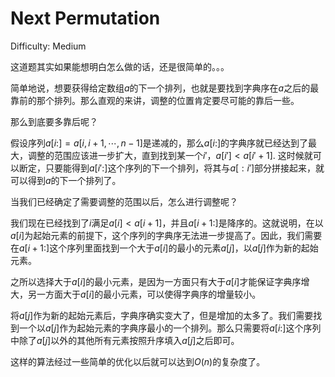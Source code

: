 # Next Permutation

Difficulty: Medium

这道题其实如果能想明白怎么做的话，还是很简单的。。。

简单地说，想要获得给定数组$a$的下一个排列，也就是要找到字典序在$a$之后的最靠前的那个排列。那么直观的来讲，调整的位置肯定要尽可能的靠后一些。

那么到底要多靠后呢？

假设序列$a[i:] = a[i, i+1, \cdots, n-1]$是递减的，那么$a[i:]$的字典序就已经达到了最大，调整的范围应该进一步扩大，直到找到某一个$i'$，$a[i']<a[i'+1]$. 这时候就可以断定，只要能得到$a[i':]$这个序列的下一个排列，将其与$a[:i']$部分拼接起来，就可以得到$a$的下一个排列了。

当我们已经确定了需要调整的范围以后，怎么进行调整呢？

我们现在已经找到了$i$满足$a[i]<a[i+1]$，并且$a[i+1:]$是降序的。这就说明，在以$a[i]$为起始元素的前提下，这个序列的字典序无法进一步提高了。因此，我们需要在$a[i+1:]$这个序列里面找到一个大于$a[i]$的最小的元素$a[j]$，以$a[j]$作为新的起始元素。

之所以选择大于$a[i]$的最小元素，是因为一方面只有大于$a[i]$才能保证字典序增大，另一方面大于$a[i]$的最小元素，可以使得字典序的增量较小。

将$a[j]$作为新的起始元素后，字典序确实变大了，但是增加的太多了。我们需要找到一个以$a[j]$作为起始元素的字典序最小的一个排列。那么只需要将$a[i:]$这个序列中除了$a[j]$以外的其他所有元素按照升序填入$a[j]$之后即可。

这样的算法经过一些简单的优化以后就可以达到$O(n)$的复杂度了。